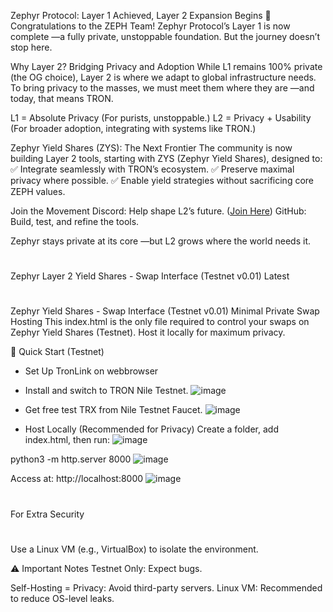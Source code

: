 Zephyr Protocol: Layer 1 Achieved, Layer 2 Expansion Begins
🎉 Congratulations to the ZEPH Team!
Zephyr Protocol’s Layer 1 is now complete
—a fully private, unstoppable foundation. But the journey doesn’t stop here.

Why Layer 2? Bridging Privacy and Adoption
While L1 remains 100% private (the OG choice), Layer 2 is where we adapt to global infrastructure needs. 
To bring privacy to the masses, we must meet them where they are
—and today, that means TRON.

L1 = Absolute Privacy (For purists, unstoppable.)
L2 = Privacy + Usability (For broader adoption, integrating with systems like TRON.)

Zephyr Yield Shares (ZYS): The Next Frontier
The community is now building Layer 2 tools, starting with ZYS (Zephyr Yield Shares), designed to:
✅ Integrate seamlessly with TRON’s ecosystem.
✅ Preserve maximal privacy where possible.
✅ Enable yield strategies without sacrificing core ZEPH values.

Join the Movement
Discord: Help shape L2’s future. ([Join Here](https://discord.com/invite/RaN7tKhdqA))
GitHub: Build, test, and refine the tools.

Zephyr stays private at its core
—but L2 grows where the world needs it.
#

Zephyr Layer 2 Yield Shares - Swap Interface (Testnet v0.01) Latest
#

Zephyr Yield Shares - Swap Interface (Testnet v0.01)
Minimal Private Swap Hosting
This index.html is the only file required to control your swaps on Zephyr Yield Shares (Testnet). Host it locally for maximum privacy.

🚀 Quick Start (Testnet)

- Set Up TronLink on webbrowser
- Install and switch to TRON Nile Testnet.
![image](https://github.com/user-attachments/assets/806dd3ef-2120-4287-8699-0c07c4002eb7)


- Get free test TRX from Nile Testnet Faucet.
![image](https://github.com/user-attachments/assets/8c143be7-cf2b-4987-b658-84129e2b0c64)


- Host Locally (Recommended for Privacy)
Create a folder, add index.html, then run:
![image](https://github.com/user-attachments/assets/5b96260c-fbc0-4b5f-9e0a-4cb4bdd38949)


python3 -m http.server 8000
![image](https://github.com/user-attachments/assets/c728e1a5-34e0-4d99-b852-0c5fa67c33a2)


Access at: http://localhost:8000
![image](https://github.com/user-attachments/assets/0981f1a0-ab00-48c4-a90a-a2e6798644a0)

#
For Extra Security
#
Use a Linux VM (e.g., VirtualBox) to isolate the environment.

⚠️ Important Notes
Testnet Only: Expect bugs.

Self-Hosting = Privacy: Avoid third-party servers.
Linux VM: Recommended to reduce OS-level leaks.
